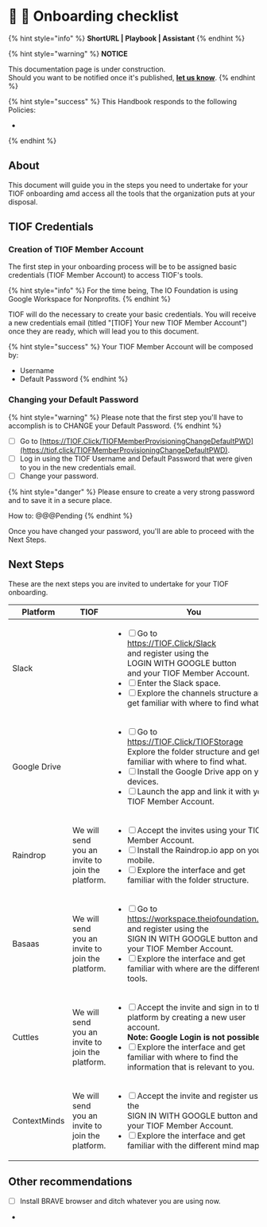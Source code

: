 # 📓 🚧 Onboarding checklist

{% hint style="info" %}
**ShortURL | Playbook | Assistant**
{% endhint %}

{% hint style="warning" %}
**NOTICE**

This documentation page is under construction.\
Should you want to be notified once it's published, [**let us know**](https://tiof.click/TIOFTarianUpdatesService).
{% endhint %}

{% hint style="success" %}
This Handbook responds to the following Policies:

*
{% endhint %}

## About

This document will guide you in the steps you need to undertake for your TIOF onboarding amd access all the tools that the organization puts at your disposal.

## TIOF Credentials

### Creation of TIOF Member Account

The first step in your onboarding process will be to be assigned basic credentials (TIOF Member Account) to access TIOF's tools.

{% hint style="info" %}
For the time being, The IO Foundation is using Google Workspace for Nonprofits.
{% endhint %}

TIOF will do the necessary to create your basic credentials. You will receive a new credentials email (titled "\[TIOF] Your new TIOF Member Account") once they are ready, which will lead you to this document.

{% hint style="success" %}
Your TIOF Member Account will be composed by:

* Username
* Default Password
{% endhint %}

### Changing your Default Password

{% hint style="warning" %}
Please note that the first step you'll have to accomplish is to CHANGE your Default Password.
{% endhint %}

* [ ] Go to [https://TIOF.Click/TIOFMemberProvisioningChangeDefaultPWD](https://tiof.click/TIOFMemberProvisioningChangeDefaultPWD).
* [ ] Log in using the TIOF Username and Default Password that were given to you in the new credentials email.
* [ ] Change your password.

{% hint style="danger" %}
Please ensure to create a very strong password and to save it in a secure place.

How to: @@@Pending
{% endhint %}

Once you have changed your password, you'll are able to proceed with the Next Steps.

## Next Steps

These are the next steps you are invited to undertake for your TIOF onboarding.

| Platform     | TIOF                                             | You                                                                                                                                                                                                                                                                                                                                                                                                      |
| ------------ | ------------------------------------------------ | -------------------------------------------------------------------------------------------------------------------------------------------------------------------------------------------------------------------------------------------------------------------------------------------------------------------------------------------------------------------------------------------------------- |
| Slack        |                                                  | <ul class="contains-task-list"><li><input type="checkbox">Go to<br><a href="https://tiof.click/Slack">https://TIOF.Click/Slack</a><br>and register using the <br>LOGIN WITH GOOGLE button<br>and your TIOF Member Account.</li><li><input type="checkbox">Enter the Slack space.</li><li><input type="checkbox">Explore the channels structure and get familiar with where to find what.</li></ul>       |
| Google Drive |                                                  | <ul class="contains-task-list"><li><input type="checkbox">Go to<br><a href="https://tiof.click/TIOFStorage">https://TIOF.Click/TIOFStorage</a><br>Explore the folder structure and get familiar with where to find what.</li><li><input type="checkbox">Install the Google Drive app on your devices.</li><li><input type="checkbox">Launch the app and link it with your TIOF Member Account.</li></ul> |
| Raindrop     | We will send you an invite to join the platform. | <ul class="contains-task-list"><li><input type="checkbox">Accept the invites using your TIOF Member Account.</li><li><input type="checkbox">Install the Raindrop.io app on your mobile.</li><li><input type="checkbox">Explore the interface and get familiar with the folder structure. </li></ul>                                                                                                      |
| Basaas       | We will send you an invite to join the platform. | <ul class="contains-task-list"><li><input type="checkbox">Go to<br><a href="https://workspace.theiofoundation.org/">https://workspace.theiofoundation.org/</a><br>and register using the <br>SIGN IN WITH GOOGLE button and your TIOF Member Account.</li><li><input type="checkbox">Explore the interface and get familiar with where are the different tools.</li></ul>                                |
| Cuttles      | We will send you an invite to join the platform. | <ul class="contains-task-list"><li><input type="checkbox">Accept the invite and sign in to the platform by creating a new user account.<br><strong>Note: Google Login is not possible</strong></li><li><input type="checkbox">Explore the interface and get familiar with where to find the information that is relevant to you.</li></ul>                                                               |
| ContextMinds | We will send you an invite to join the platform. | <ul class="contains-task-list"><li><input type="checkbox">Accept the invite and register using the <br>SIGN IN WITH GOOGLE button and your TIOF Member Account.</li><li><input type="checkbox">Explore the interface and get familiar with the different mind maps.</li></ul>                                                                                                                            |



## Other recommendations

* [ ] Install BRAVE browser and ditch whatever you are using now.
*

